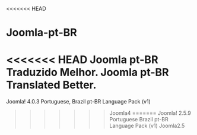 <<<<<<< HEAD
# Joomla-pt-BR
<<<<<<< HEAD
Joomla pt-BR Traduzido Melhor. Joomla pt-BR Translated Better.
=======
Joomla! 4.0.3 Portuguese, Brazil pt-BR Language Pack (v1) 
>>>>>>> Joomla4
=======
Joomla! 2.5.9 Portuguese Brazil pt-BR Language Pack (v1) 
>>>>>>> Joomla2.5

